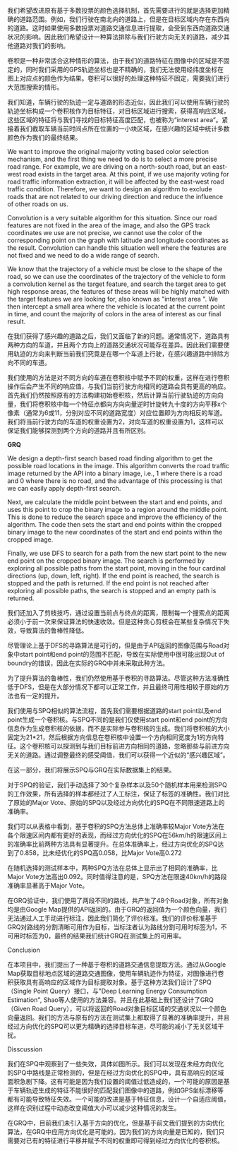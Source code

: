 我们希望改进原有基于多数投票的颜色选择机制，首先需要进行的就是选择更加精确的道路范围。例如，我们行驶在南北向的道路上，但是在目标区域内存在东西向的道路。这时如果使用多数投票对道路交通信息进行提取，会受到东西向道路交通状况的影响。因此我们希望设计一种算法排除与我们行驶方向无关的道路，减少其他道路对我们的影响。

卷积是一种非常适合这种情形的算法，由于我们的道路特征在图像中的区域是不固定的，同时我们采用的GPS轨迹坐标也是不精确的，我们无法使用经纬度坐标在图上对应点的颜色作为结果。卷积可以很好的处理这种特征不固定，需要我们进行大范围搜索的情形。

我们知道，车辆行驶的轨迹一定与道路的形态近似，因此我们可以使用车辆行驶的轨迹坐标构成一个卷积核作为目标特征，对目标区域进行搜索，获得高响应区域，这些区域的特征将与我们寻找的目标特征高度匹配，也被称为“interest area“。紧接着我们截取车辆当前时间点所在位置的一小块区域，在感兴趣的区域中统计多数颜色作为我们的最终结果。

We want to improve the original majority voting based color selection mechanism, and the first thing we need to do is to select a more precise road range. For example, we are driving on a north-south road, but an east-west road exists in the target area. At this point, if we use majority voting for road traffic information extraction, it will be affected by the east-west road traffic condition. Therefore, we want to design an algorithm to exclude roads that are not related to our driving direction and reduce the influence of other roads on us.

Convolution is a very suitable algorithm for this situation. Since our road features are not fixed in the area of the image, and also the GPS track coordinates we use are not precise, we cannot use the color of the corresponding point on the graph with latitude and longitude coordinates as the result. Convolution can handle this situation well where the features are not fixed and we need to do a wide range of search.

We know that the trajectory of a vehicle must be close to the shape of the road, so we can use the coordinates of the trajectory of the vehicle to form a convolution kernel as the target feature, and search the target area to get high response areas, the features of these areas will be highly matched with the target features we are looking for, also known as "interest area ". We then intercept a small area where the vehicle is located at the current point in time, and count the majority of colors in the area of interest as our final result.

在我们获得了感兴趣的道路之后，我们又面临了新的问题。通常情况下，道路具有两种方向的车道，并且两个方向上的道路交通状况可能存在差异。因此我们需要使用轨迹的方向来判断当前我们究竟是在哪一个车道上行驶，在感兴趣道路中排除方向不同的车道。

我们使用的方法是对不同方向的车道在卷积核中赋予不同的权重，这样在进行卷积操作后会产生不同的响应值，与我们当前行驶方向相同的道路会具有更高的响应。首先我们仍然按照原有的方法构建初始卷积核，然后计算当前行驶轨迹的方向向量，我们将卷积核中每一个特征点都向方向向量逆时针旋转九十度的方向平移x个像素（通常为6或11，分别对应不同的道路宽度）对应位置即为方向相反的车道。我们将当前行驶方向的车道的权重设置为2，对向车道的权重设置为1，这样可以保证我们能够探测到两个方向的道路并且有所区别。



**GRQ**

We design a depth-first search based road finding algorithm to get the possible road locations in the image. This algorithm converts the road traffic image returned by the API into a binary image, i.e., 1 where there is a road and 0 where there is no road, and the advantage of this processing is that we can easily apply depth-first search.

Next, we calculate the middle point between the start and end points, and uses this point to crop the binary image to a region around the middle point. This is done to reduce the search space and improve the efficiency of the algorithm. The code then sets the start and end points within the cropped binary image to the new coordinates of the start and end points within the cropped image.

Finally, we use DFS to search for a path from the new start point to the new end point on the cropped binary image. The search is performed by exploring all possible paths from the start point, moving in the four cardinal directions (up, down, left, right). If the end point is reached, the search is stopped and the path is returned. If the end point is not reached after exploring all possible paths, the search is stopped and an empty path is returned.

我们还加入了剪枝技巧，通过设置当前点与终点的距离，限制每一个搜索点的距离必须小于前一次来保证算法的快速收敛。但是这种贪心剪枝会在某些复杂情况下失效，导致算法的鲁棒性降低。

尽管理论上基于DFS的寻路算法是可行的，但是由于API返回的图像范围与Road对象中start point和end point的范围不匹配，导致在实际使用中很可能出现Out of boundry的错误，因此在实际的GRQ中并未采取此种方法。



为了提升算法的鲁棒性，我们仍然使用基于卷积的寻路算法。尽管这种方法准确性低于DFS，但是在大部分情况下都可以正常工作，并且最终可用性相较于原始的方法也有一定的提升。

我们使用与SPQ相似的算法流程，首先我们需要根据道路的start point以及end point生成一个卷积核。与SPQ不同的是我们仅使用start point和end point的方向信息作为生成卷积核的依据，而不是实际参与卷积核的生成。我们将卷积核的大小固定为21*21，然后根据方向信息在卷积核中设置一个方向相同宽度为1的方向特征。这个卷积核可以探测到与我们目标前进方向相同的道路，忽略那些与前进方向无关的道路。通过调整最终的感受阈值，我们可以获得一个近似的“感兴趣区域”。



在这一部分，我们将展示SPQ与GRQ在实际数据集上的结果。

对于SPQ的验证，我们手动选择了30个复杂样本以及50个随机样本用来检测SPQ的工作效果，所有选择的样本都经过了人工标注，保证了标签的准确性。我们对比了原始的Major Vote、原始的SPQ以及经过方向优化的SPQ在不同限速道路上的准确率。





我们可以从表格中看到，基于卷积的SPQ方法总体上准确率较Major Vote方法在各个限速区间内都有更好的表现，而经过方向优化的SPQ在56km/h的限速区间上的准确率比前两种方法具有显著提升。在总体准确率上，经过方向优化的SPQ达到了0.858，比未经优化的SPQ高0.058，比Major Vote高0.272

在随机选择的测试样本中，两种SPQ方法在总体上显示出了相同的准确率，比Major Vote方法高出0.092。同时值得注意的是，SPQ方法在限速40km/h的路段准确率显著高于Major Vote。



在GRQ验证中，我们使用了两段不同的路线，共产生了48个Road对象，所有对象均是由Google Map提供的API返回的。由于GRQ的返回值为一个颜色向量，我们无法通过人工手动进行标注，因此我们简化了评价标准。我们的评价标准基于GRQ对路线的分割清晰可用作为目标，当标注者认为路线分割可用时标签为1，不可用时标签为0，最终的结果我们统计GRQ在测试集上的可用率。



Conclusion

在本项目中，我们提出了一种基于卷积的道路交通信息提取方法。通过从Google Map获取目标地点区域的道路交通图像，使用车辆轨迹作为特征，对图像进行卷积获取具有高响应的区域作为目标提取对象。基于这种方法我们设计了SPQ（Single Point Query）接口，与"Deep Learning Energy Consumption Estimation", Shao等人使用的方法兼容。并且在此基础上我们还设计了GRQ（Given Road Query），可以将返回的Road对象目标区域的交通状况以一个颜色向量返回。我们的方法与原有的方法在测试集上都取得了显著的准确率提升，并且经过方向优化的SPQ可以更为精确的选择目标车道，尽可能的减小了无关区域干扰。

Disscussion

我们在SPQ中观察到了一些失效，具体如图所示。我们可以发现在未经方向优化的SPQ中路线是正常检测的，但是在经过方向优化的SPQ中，具有高响应的区域面积急剧下降。这有可能是因为我们设置的阈值过低造成的，一个可能的原因是基于车辆轨迹生成的特征不能很好的匹配我们图像中的道路，例如GPS坐标漂移等都有可能导致特征失效。一个可能的改进是基于特征信息，设计一个自适应阈值，这样在识别过程中动态改变阈值大小可以减少这种情况的发生。

在GRQ中，目前我们未引入基于方向的优化，但是基于前文我们提到的方向优化算法，在GRQ中应用方向优化是可能的。因为我们的方向向量是已知的，我们只需要对已有的特征进行平移并赋予不同的权重即可得到经过方向优化的卷积核。


